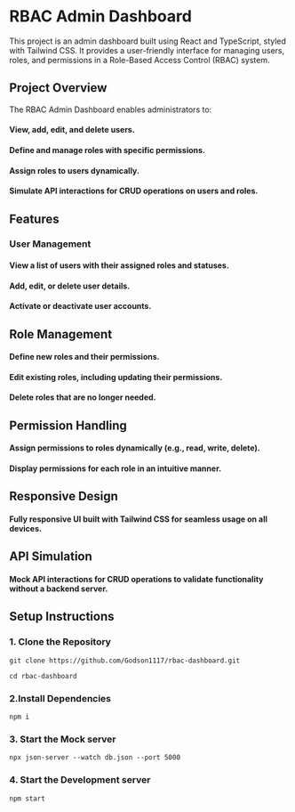 # RBAC Admin Dashboard


This project is an admin dashboard built using React and TypeScript, styled with Tailwind CSS. It provides a user-friendly interface for managing users, roles, and permissions in a Role-Based Access Control (RBAC) system.

## Project Overview

The RBAC Admin Dashboard enables administrators to:

#### View, add, edit, and delete users.
#### Define and manage roles with specific permissions.
#### Assign roles to users dynamically.
#### Simulate API interactions for CRUD operations on users and roles.

## Features
### User Management
#### View a list of users with their assigned roles and statuses.
#### Add, edit, or delete user details.
#### Activate or deactivate user accounts.


## Role Management
#### Define new roles and their permissions.
#### Edit existing roles, including updating their permissions.
#### Delete roles that are no longer needed.

## Permission Handling

#### Assign permissions to roles dynamically (e.g., read, write, delete).
#### Display permissions for each role in an intuitive manner.

## Responsive Design
#### Fully responsive UI built with Tailwind CSS for seamless usage on all devices.

## API Simulation
#### Mock API interactions for CRUD operations to validate functionality without a backend server.

## Setup Instructions

### 1. Clone the Repository
`git clone https://github.com/Godson1117/rbac-dashboard.git`

`cd rbac-dashboard`
### 2.Install Dependencies
`npm i`

### 3. Start the Mock server
`npx json-server --watch db.json --port 5000`


### 4. Start the Development server
`npm start`
